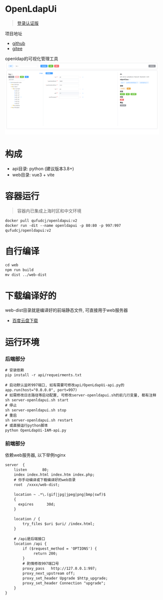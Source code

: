 # OpenLdapUi
> [登录认证版](https://github.com/Teasnowy/OpenLdapUi-IAM)

项目地址
- [github](https://github.com/Teasnowy/OpenLdapUi)
- [gitee](https://gitee.com/qufudcj/OpenLdapUi)

openldap的可视化管理工具
![image](./files/show_a.png)

# 构成
- api目录: python (建议版本3.8+)
- web目录: vue3 + vite

# 容器运行
> 容器内已集成上海时区和中文环境
```
docker pull qufudcj/openldapui:v2
docker run -dit --name openldapui -p 80:80 -p 997:997 qufudcj/openldapui:v2
```

# 自行编译
```
cd web
npm run build
mv dist ../web-dist
```

# 下载编译好的
web-dist目录就是编译好的前端静态文件, 可直接用于web服务器
- [百度云盘下载](https://pan.baidu.com/s/1r_rwmZw-n_RqO5aMfbl8Uw?pwd=9127)

# 运行环境
### 后端部分
```shell
# 安装依赖
pip install -r api/requeirments.txt

# 启动默认监听997端口, 如有需要可修改api/OpenLdapUi-api.py的app.run(host="0.0.0.0", port=997)
# 如需修改日志路径等启动配置, 可修改server-openldapui.sh的前几行变量, 都有注释
sh server-openldapui.sh start
# 停止
sh server-openldapui.sh stop
# 重启
sh server-openldapui.sh restart
# 或直接运行python脚本
python OpenLdapUi-IAM-api.py
```
### 前端部分
依赖web服务器, 以下举例nginx
```
server  {
    listen       80;
    index index.html index.htm index.php;
    # 你手动编译或下载编译好的web目录
    root  /xxxx/web-dist;

    location ~ .*\.(gif|jpg|jpeg|png|bmp|swf)$
    {
      expires      30d;
    }

    location / {
        try_files $uri $uri/ /index.html;
    }

    # /api是后端接口
    location /api {
        if ($request_method = 'OPTIONS') {
             return 200;
        }
        # 酌情修改997端口号
        proxy_pass   http://127.0.0.1:997;
        proxy_next_upstream off;
        proxy_set_header Upgrade $http_upgrade;
        proxy_set_header Connection "upgrade";
    }
}
```
